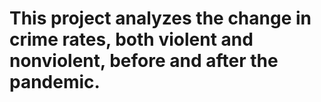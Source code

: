 # This project analyzes the change in crime rates, both violent and nonviolent, before and after the pandemic.
